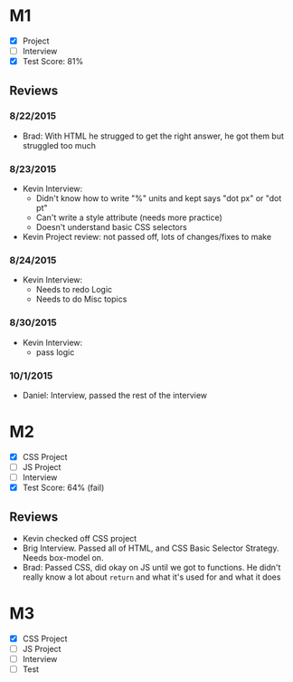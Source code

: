 # M1

- [x] Project
- [ ] Interview
- [x] Test Score: 81%

## Reviews

### 8/22/2015

- Brad: With HTML he strugged to get the right answer, he got them but struggled too much

### 8/23/2015

- Kevin Interview:
  - Didn't know how to write "%" units and kept says "dot px" or "dot pt"
  - Can't write a style attribute (needs more practice)
  - Doesn't understand basic CSS selectors
- Kevin Project review: not passed off, lots of changes/fixes to make

### 8/24/2015

- Kevin Interview:
  - Needs to redo Logic
  - Needs to do Misc topics

### 8/30/2015

- Kevin Interview:
  - pass logic

### 10/1/2015

- Daniel: Interview, passed the rest of the interview

# M2

- [x] CSS Project
- [ ] JS Project
- [ ] Interview
- [x] Test Score: 64% (fail)

## Reviews

- Kevin checked off CSS project
- Brig Interview. Passed all of HTML, and CSS Basic Selector Strategy. Needs box-model on.
- Brad: Passed CSS, did okay on JS until we got to functions. He didn't really know a lot about `return` and what it's used for and what it does


# M3

- [x] CSS Project
- [ ] JS Project
- [ ] Interview
- [ ] Test 
